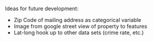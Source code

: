 Ideas for future development:
- Zip Code of mailing address as categorical variable
- Image from google street view of property to features
- Lat-long hook up to other data sets (crime rate, etc.)
